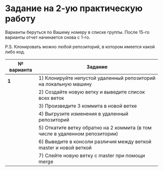 # Задание на 2-ую практическую работу

Варианты беруться по Вашему номеру в списке группы. После 15-го варианты отчет начинается снова с 1-го.

P.S. Клонировать можно любой репозиторий, в котором имеется какой либо код.

| № варианта | Задание                                                                                             |
|------------|-----------------------------------------------------------------------------------------------------|
| **1**          | 1) Клонируйте непустой удаленный репозиторий на локальную машину                                    |
|            | 2) Создайте новую ветку и выведите список всех веток                                                |
|            | 3) Произведите 3 коммита в новой ветке                                                              |
|            | 4) Выгрузите изменения в удаленный репозиторий                                                      |
|            | 5) Откатите ветку обратно на 2 коммита (в том числе в удаленном репозитории)                        |
|            | 6) Выведите в консоли различия между веткой master и новой веткой                                   |
|            | 7) Слейте новую ветку с master при помощи merge                                                     |
